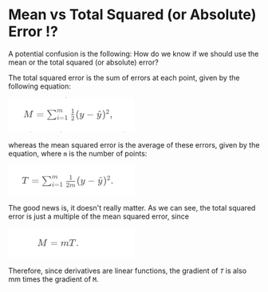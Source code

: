 # Mean vs Total Squared (or Absolute) Error ⁉️

A potential confusion is the following: How do we know if we should use the mean or the total squared (or absolute) error?

The total squared error is the sum of errors at each point, given by the following equation:

![alt text](imgs/img_1.png)

whereas the mean squared error is the average of these errors, given by the equation, where `m` is the number of points:

![alt text](imgs/img_2.png)

The good news is, it doesn't really matter. As we can see, the total squared error is just a multiple of the mean squared error, since

![alt text](imgs/img_3.png)

Therefore, since derivatives are linear functions, the gradient of *`T`*  is also mm times the gradient of `M`.